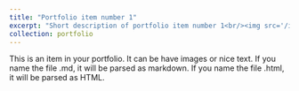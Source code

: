 ```yaml
---
title: "Portfolio item number 1"
excerpt: "Short description of portfolio item number 1<br/><img src='/images/Hyperparameter.jpg'>"
collection: portfolio
---
```


This is an item in your portfolio. It can be have images or nice text. If you name the file .md, it will be parsed as markdown. If you name the file .html, it will be parsed as HTML. 
